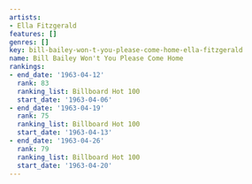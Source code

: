 ```yaml
---
artists:
- Ella Fitzgerald
features: []
genres: []
key: bill-bailey-won-t-you-please-come-home-ella-fitzgerald
name: Bill Bailey Won't You Please Come Home
rankings:
- end_date: '1963-04-12'
  rank: 83
  ranking_list: Billboard Hot 100
  start_date: '1963-04-06'
- end_date: '1963-04-19'
  rank: 75
  ranking_list: Billboard Hot 100
  start_date: '1963-04-13'
- end_date: '1963-04-26'
  rank: 79
  ranking_list: Billboard Hot 100
  start_date: '1963-04-20'
---
```


